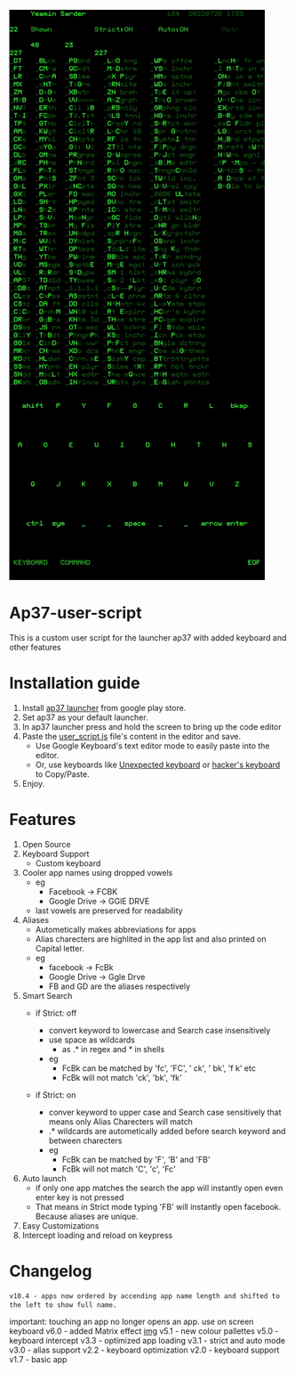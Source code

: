 ![image](https://github.com/YeaminSarder/Ap37-user-script/blob/main/Screenshot_2022-07-26-17-39-26-47_7fc409285d4681be8665df281b86a4b0.jpg)
# Ap37-user-script
This is a custom user script for the launcher ap37 with added keyboard and other features
# Installation guide
1. Install [ap37 launcher](https://www.google.com/url?sa=t&source=web&rct=j&url=https://play.google.com/store/apps/details%3Fid%3Dcom.aurhe.ap37%26hl%3Den%26gl%3DUS%26referrer%3Dutm_source%253Dgoogle%2526utm_medium%253Dorganic%2526utm_term%253Dap37%26pcampaignid%3DAPPU_1_nHaMYvgZxdnPuw_eqZiwAQ&ved=2ahUKEwj419fmvPf3AhXF7HMBHd4UBhYQ5IQBegQIAxAF&usg=AOvVaw2u_bbbQ7tfpijcQBZyMVyn) from google play store.
2. Set ap37 as your default launcher.
3. In ap37 launcher press and hold the screen to bring up the code editor
4. Paste the [user_script.js](user_script.js) file's content in the editor and save.
    - Use Google Keyboard's text editor mode to easily paste into the editor.
    - Or, use keyboards like [Unexpected keyboard](https://www.google.com/url?sa=t&source=web&rct=j&url=https://github.com/Julow/Unexpected-Keyboard&ved=2ahUKEwjm5IW9v_f3AhXDUGwGHc_QADMQFnoECA0QAQ&usg=AOvVaw3J-KBuXXBJGetJ9lKA2dNT) or [hacker's keyboard](https://www.google.com/url?sa=t&source=web&rct=j&url=https://play.google.com/store/apps/details%3Fid%3Dorg.pocketworkstation.pckeyboard%26hl%3Den%26gl%3DUS%26referrer%3Dutm_source%253Dgoogle%2526utm_medium%253Dorganic%2526utm_term%253Dhacker%27s%2Bkeyboard%26pcampaignid%3DAPPU_1_wHmMYtrdNd-H5OUPluK_qAM&ved=2ahUKEwjavb3mv_f3AhXfA7kGHRbxDzUQ5YQBegQIAxAC&sqi=2&usg=AOvVaw2CX-vl4STmiZCBMhhXSmDh) to Copy/Paste.
5. Enjoy.

# Features
1. Open Source
2. Keyboard Support
    - Custom keyboard
3. Cooler app names using dropped vowels
   - eg
     - Facebook -> FCBK
     - Google Drive -> GGlE DRVE
   - last vowels are preserved for readability
4. Aliases
    - Autometically makes abbreviations for apps
    - Alias charecters are highlited in the app list and also printed on Capital letter.
    - eg
        - facebook -> FcBk
        - Google Drive -> Ggle Drve
        - FB and GD are the aliases respectively
5. Smart Search
    - if Strict: off
        - convert keyword to lowercase and Search case insensitively
        - use space as wildcards
             - as .* in regex and * in shells
        - eg
            - FcBk can be matched by 'fc', 'FC', ' ck', ' bk', 'f k' etc
            - FcBk will not match 'ck', 'bk', 'fk'
            
    - if Strict: on
        - conver keyword to upper case and Search case sensitively
            that means only Alias Charecters will match
        - .* wildcards are autometically added before search keyword and between charecters
        - eg
            - FcBk can be matched by 'F', 'B' and 'FB'
            - FcBk will not match 'C', 'c', 'Fc'
6. Auto launch
    - if only one app matches the search the app will instantly open even enter key is not pressed
    - That means in Strict mode typing 'FB' will instantly open facebook. Because aliases are unique.
7. Easy Customizations
8. Intercept loading and reload on keypress

# Changelog
    v10.4 - apps now ordered by accending app name length and shifted to the left to show full name.
important: touching an app no longer opens an app. use on screen keyboard
    v6.0 - added Matrix effect
         [img](Screenshot_2022-05-26-09-19-01-28_7fc409285d4681be8665df281b86a4b0.jpg)
    v5.1 - new colour pallettes
    v5.0 - keyboard intercept
    v3.3 - optimized app loading
    v3.1 - strict and auto mode
    v3.0 - alias support
    v2.2 - keyboard optimization
    v2.0 - keyboard support
    v1.7 - basic app
